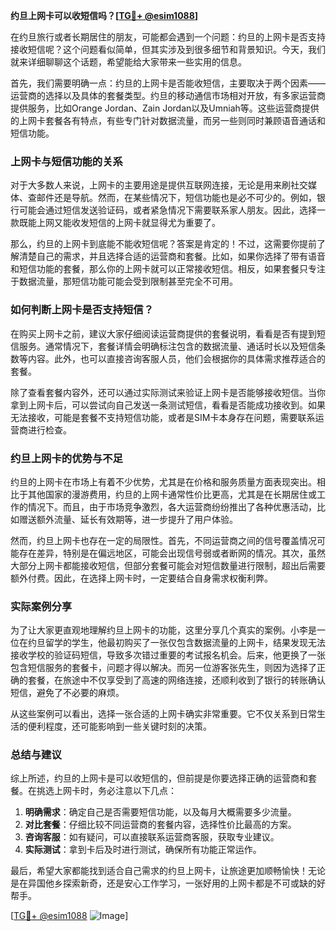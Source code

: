**约旦上网卡可以收短信吗？[[TG💪+ @esim1088](https://t.me/s/esim1088)]**

在约旦旅行或者长期居住的朋友，可能都会遇到一个问题：约旦的上网卡是否支持接收短信呢？这个问题看似简单，但其实涉及到很多细节和背景知识。今天，我们就来详细聊聊这个话题，希望能给大家带来一些实用的信息。

首先，我们需要明确一点：约旦的上网卡是否能收短信，主要取决于两个因素——运营商的选择以及具体的套餐类型。约旦的移动通信市场相对开放，有多家运营商提供服务，比如Orange Jordan、Zain Jordan以及Umniah等。这些运营商提供的上网卡套餐各有特点，有些专门针对数据流量，而另一些则同时兼顾语音通话和短信功能。

### 上网卡与短信功能的关系

对于大多数人来说，上网卡的主要用途是提供互联网连接，无论是用来刷社交媒体、查邮件还是导航。然而，在某些情况下，短信功能也是必不可少的。例如，银行可能会通过短信发送验证码，或者紧急情况下需要联系家人朋友。因此，选择一款既能上网又能收发短信的上网卡就显得尤为重要了。

那么，约旦的上网卡到底能不能收短信呢？答案是肯定的！不过，这需要你提前了解清楚自己的需求，并且选择合适的运营商和套餐。比如，如果你选择了带有语音和短信功能的套餐，那么你的上网卡就可以正常接收短信。相反，如果套餐只专注于数据流量，那短信功能可能会受到限制甚至完全不可用。

### 如何判断上网卡是否支持短信？

在购买上网卡之前，建议大家仔细阅读运营商提供的套餐说明，看看是否有提到短信服务。通常情况下，套餐详情会明确标注包含的数据流量、通话时长以及短信条数等内容。此外，也可以直接咨询客服人员，他们会根据你的具体需求推荐适合的套餐。

除了查看套餐内容外，还可以通过实际测试来验证上网卡是否能够接收短信。当你拿到上网卡后，可以尝试向自己发送一条测试短信，看看是否能成功接收到。如果无法接收，可能是套餐不支持短信功能，或者是SIM卡本身存在问题，需要联系运营商进行检查。

### 约旦上网卡的优势与不足

约旦的上网卡在市场上有着不少优势，尤其是在价格和服务质量方面表现突出。相比于其他国家的漫游费用，约旦的上网卡通常性价比更高，尤其是在长期居住或工作的情况下。而且，由于市场竞争激烈，各大运营商纷纷推出了各种优惠活动，比如赠送额外流量、延长有效期等，进一步提升了用户体验。

然而，约旦上网卡也存在一定的局限性。首先，不同运营商之间的信号覆盖情况可能存在差异，特别是在偏远地区，可能会出现信号弱或者断网的情况。其次，虽然大部分上网卡都能接收短信，但部分套餐可能会对短信数量进行限制，超出后需要额外付费。因此，在选择上网卡时，一定要结合自身需求权衡利弊。

### 实际案例分享

为了让大家更直观地理解约旦上网卡的功能，这里分享几个真实的案例。小李是一位在约旦留学的学生，他最初购买了一张仅包含数据流量的上网卡，结果发现无法接收学校的验证码短信，导致多次错过重要的考试报名机会。后来，他更换了一张包含短信服务的套餐卡，问题才得以解决。而另一位游客张先生，则因为选择了正确的套餐，在旅途中不仅享受到了高速的网络连接，还顺利收到了银行的转账确认短信，避免了不必要的麻烦。

从这些案例可以看出，选择一张合适的上网卡确实非常重要。它不仅关系到日常生活的便利程度，还可能影响到一些关键时刻的决策。

### 总结与建议

综上所述，约旦的上网卡是可以收短信的，但前提是你要选择正确的运营商和套餐。在挑选上网卡时，务必注意以下几点：

1. **明确需求**：确定自己是否需要短信功能，以及每月大概需要多少流量。
2. **对比套餐**：仔细比较不同运营商的套餐内容，选择性价比最高的方案。
3. **咨询客服**：如有疑问，可以直接联系运营商客服，获取专业建议。
4. **实际测试**：拿到卡后及时进行测试，确保所有功能正常运作。

最后，希望大家都能找到适合自己需求的约旦上网卡，让旅途更加顺畅愉快！无论是在异国他乡探索新奇，还是安心工作学习，一张好用的上网卡都是不可或缺的好帮手。

[[TG💪+ @esim1088](https://t.me/s/esim1088) ![Image](https://i.postimg.cc/4NQfJmqS/Snipaste-2025-05-13-00-14-12.png)]